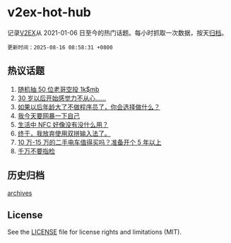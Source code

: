 # v2ex-hot-hub

 记录[V2EX](https://www.v2ex.com/)从 2021-01-06 日至今的热门话题。每小时抓取一次数据，按天[归档](archives)。

`更新时间：2025-08-16 08:58:31 +0800`

## 热议话题

1. [随机抽 50 位老哥空投 1k$mb](https://www.v2ex.com/t/1152589)
1. [30 岁以后开始感觉力不从心……](https://www.v2ex.com/t/1152527)
1. [如果以后年龄大了不做程序员了，你会选择做什么？](https://www.v2ex.com/t/1152555)
1. [我今天要网暴一下自己](https://www.v2ex.com/t/1152536)
1. [生活中 NFC 好像没有没什么用？](https://www.v2ex.com/t/1152624)
1. [终于，我放弃使用双拼输入法了。](https://www.v2ex.com/t/1152575)
1. [10 万-15 万的二手电车值得买吗？准备开个 5 年以上](https://www.v2ex.com/t/1152528)
1. [千万不要指检](https://www.v2ex.com/t/1152537)

## 历史归档

[archives](archives)

## License

See the [LICENSE](LICENSE) file for license rights and limitations (MIT).
